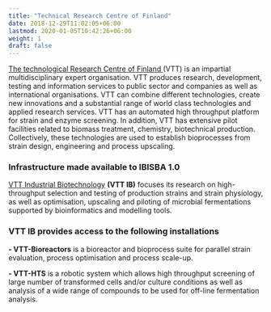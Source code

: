 ```yaml
---
title: "Technical Research Centre of Finland"
date: 2018-12-29T11:02:05+06:00
lastmod: 2020-01-05T10:42:26+06:00
weight: 1
draft: false
---
```


[The technological Research Centre of Finland ](https://www.vttresearch.com/)(VTT) is an impartial multidisciplinary expert organisation. VTT produces research, development, testing and information services to public sector and companies as well as international organisations. VTT can combine different technologies, create new innovations and a substantial range of world class technologies and applied research services. VTT has an automated high throughput platform for strain and enzyme screening. In addition, VTT has extensive pilot facilities related to biomass treatment, chemistry, biotechnical production. Collectively, these technologies are used to establish bioprocesses from strain design, engineering and process upscaling.

### Infrastructure made available to IBISBA 1.0

[VTT Industrial Biotechnology](https://www.vttresearch.com/services/bioeconomy/key-technology-platforms-for-bioeconomy) **(VTT IB)** focuses its research on high-throughput selection and testing of production strains and strain physiology, as well as optimisation, upscaling and piloting of microbial fermentations supported by bioinformatics and modelling tools.

### VTT IB provides access to the following installations

**- VTT-Bioreactors** is a bioreactor and bioprocess suite for parallel strain evaluation, process optimisation and process scale-up.

**- VTT-HTS** is a robotic system which allows high throughput screening of large number of transformed cells and/or culture conditions as well as analysis of a wide range of compounds to be used for off-line fermentation analysis.